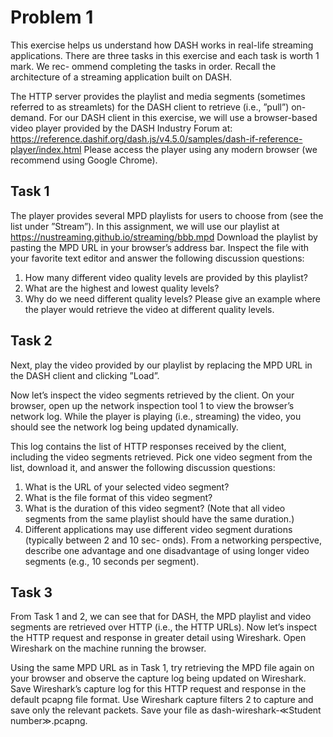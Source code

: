 # Problem 1

This exercise helps us understand how DASH works in real-life streaming applications. There are three tasks in this exercise and each task is worth 1 mark. We rec- ommend completing the tasks in order.
Recall the architecture of a streaming application built on DASH.


The HTTP server provides the playlist and media segments (sometimes referred to as streamlets) for the DASH client to retrieve (i.e., ”pull”) on-demand.
For our DASH client in this exercise, we will use a browser-based video player provided by the DASH Industry Forum at:
https://reference.dashif.org/dash.js/v4.5.0/samples/dash-if-reference-player/index.html
Please access the player using any modern browser (we recommend using Google Chrome).

## Task 1

The player provides several MPD playlists for users to choose from (see the list under ”Stream”). In this assignment, we will use our playlist at
https://nustreaming.github.io/streaming/bbb.mpd
Download the playlist by pasting the MPD URL in your browser’s address bar. Inspect the file with your favorite text editor and answer the following discussion questions:
1. How many different video quality levels are provided by this playlist?
2. What are the highest and lowest quality levels?
3. Why do we need different quality levels? Please give an example where the player would retrieve the video at different quality levels.

## Task 2

Next, play the video provided by our playlist by replacing the MPD URL in the DASH client and clicking ”Load”.


Now let’s inspect the video segments retrieved by the client. On your browser, open up the network inspection tool 1 to view the browser’s network log.
While the player is playing (i.e., streaming) the video, you should see the network log being updated dynamically.

This log contains the list of HTTP responses received by the client, including the video segments retrieved.
Pick one video segment from the list, download it, and answer the following discussion questions:
1. What is the URL of your selected video segment?
2. What is the file format of this video segment?
3. What is the duration of this video segment? (Note that all video segments from the same playlist should have the same duration.)
4. Different applications may use different video segment durations (typically between 2 and 10 sec- onds). From a networking perspective, describe one advantage and one disadvantage of using longer video segments (e.g., 10 seconds per segment).

## Task 3

From Task 1 and 2, we can see that for DASH, the MPD playlist and video segments are retrieved over HTTP (i.e., the HTTP URLs). Now let’s inspect the HTTP request and response in greater detail using Wireshark.
Open Wireshark on the machine running the browser.


Using the same MPD URL as in Task 1, try retrieving the MPD file again on your browser and observe the capture log being updated on Wireshark.
Save Wireshark’s capture log for this HTTP request and response in the default pcapng file format. Use Wireshark capture filters 2 to capture and save only the relevant packets.
Save your file as dash-wireshark-≪Student number≫.pcapng.
